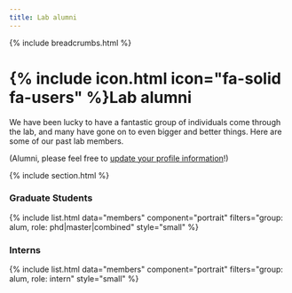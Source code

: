 ```yaml
---
title: Lab alumni
---
```


{% include breadcrumbs.html %}

# {% include icon.html icon="fa-solid fa-users" %}Lab alumni

We have been lucky to have a fantastic group of individuals come through the lab, and many have gone on to even bigger and better things. Here are some of our past lab members.

(Alumni, please feel free to [update your profile information](https://github.com/academix0/academix0.github.io/tree/main/_members)!)


<!--
{% include list.html data="members" component="portrait" filters="group: alum" style="small" %}

### Principal Investigators and Staff Scientists


{% include list.html data="members" component="portrait" filters="group: alum, role: (pi|staff)" style="small" %}

### Postdoctoral Associates

{% include list.html data="members" component="portrait" filters="group: alum, role: postdoc" style="small" %}

### Software Engineers

{% include list.html data="members" component="portrait" filters="group: alum, role: programmer" style="small" %}

-->
{% include section.html %}

### Graduate Students

{% include list.html data="members" component="portrait" filters="group: alum, role: phd|master|combined" style="small" %}


### Interns

{% include list.html data="members" component="portrait" filters="group: alum, role: intern" style="small" %}
